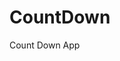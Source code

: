 # CountDown
 Count Down App
     
        
                                         
                                        
                                        
                              
                  
         
  
 
  
